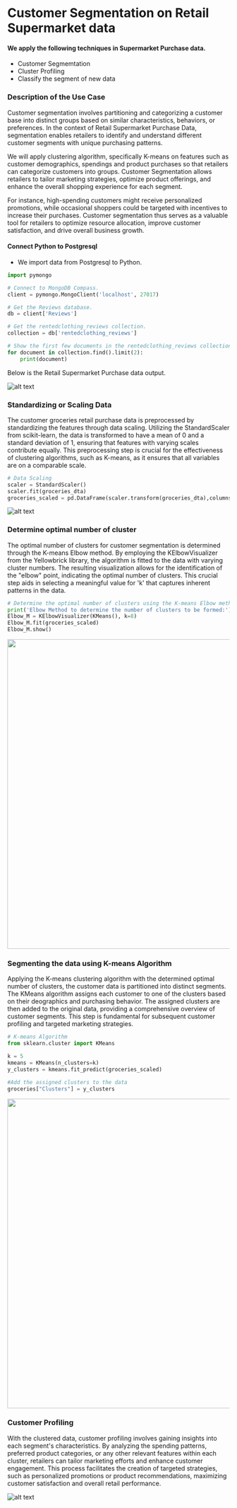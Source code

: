 # Customer Segmentation on Retail Supermarket data

#### We apply the following techniques in Supermarket Purchase data.
* Customer Segmemtation
* Cluster Profiling
* Classify the segment of new data

### Description of the Use Case
Customer segmentation involves partitioning and categorizing a customer base into distinct groups based on similar characteristics, behaviors, or preferences. In the context of Retail Supermarket Purchase Data, segmentation enables retailers to identify and understand different customer segments with unique purchasing patterns. 

We will apply clustering algorithm, specifically K-means on features such as customer demographics, spendings and product purchases so that retailers can categorize customers into groups. Customer Segmentation allows retailers to tailor marketing strategies, optimize product offerings, and enhance the overall shopping experience for each segment. 

For instance, high-spending customers might receive personalized promotions, while occasional shoppers could be targeted with incentives to increase their purchases. Customer segmentation thus serves as a valuable tool for retailers to optimize resource allocation, improve customer satisfaction, and drive overall business growth.




#### Connect Python to Postgresql
* We import data from Postgresql to Python.


~~~ python
import pymongo

# Connect to MongoDB Compass.
client = pymongo.MongoClient('localhost', 27017)

# Get the Reviews database.
db = client['Reviews']

# Get the rentedclothing_reviews collection.
collection = db['rentedclothing_reviews']

# Show the first few documents in the rentedclothing_reviews collection.
for document in collection.find().limit(2):
    print(document)
~~~

Below is the  Retail Supermarket Purchase data output.

![alt text](https://github.com/KarlRetumban/CS/blob/main/images/data.JPG)

### Standardizing or Scaling Data
The customer groceries retail purchase data is preprocessed by standardizing the features through data scaling. Utilizing the StandardScaler from scikit-learn, the data is transformed to have a mean of 0 and a standard deviation of 1, ensuring that features with varying scales contribute equally. This preprocessing step is crucial for the effectiveness of clustering algorithms, such as K-means, as it ensures that all variables are on a comparable scale.

~~~ python
# Data Scaling
scaler = StandardScaler()
scaler.fit(groceries_dta)
groceries_scaled = pd.DataFrame(scaler.transform(groceries_dta),columns= groceries_dta.columns )
~~~

![alt text](https://github.com/KarlRetumban/CS/blob/main/images/scaled.JPG)



### Determine optimal number of cluster
The optimal number of clusters for customer segmentation is determined through the K-means Elbow method. By employing the KElbowVisualizer from the Yellowbrick library, the algorithm is fitted to the data with varying cluster numbers. The resulting visualization allows for the identification of the "elbow" point, indicating the optimal number of clusters. This crucial step aids in selecting a meaningful value for 'k' that captures inherent patterns in the data.

~~~ python
# Determine the optimal number of clusters using the K-means Elbow method
print('Elbow Method to determine the number of clusters to be formed:')
Elbow_M = KElbowVisualizer(KMeans(), k=8)
Elbow_M.fit(groceries_scaled)
Elbow_M.show()
~~~

<p align="center">
    <img src="https://github.com/KarlRetumban/CS/blob/main/images/elbow.JPG" style="width: 700px; height: auto;">
</p>



### Segmenting the data using K-means Algorithm
Applying the K-means clustering algorithm with the determined optimal number of clusters, the customer data is partitioned into distinct segments. The KMeans algorithm assigns each customer to one of the clusters based on their deographics and purchasing behavior. The assigned clusters are then added to the original data, providing a comprehensive overview of customer segments. This step is fundamental for subsequent customer profiling and targeted marketing strategies.

~~~ python
# K-means Algorithm
from sklearn.cluster import KMeans

k = 5
kmeans = KMeans(n_clusters=k)
y_clusters = kmeans.fit_predict(groceries_scaled)

#Add the assigned clusters to the data
groceries["Clusters"] = y_clusters
~~~


<p align="center">
    <img src="https://github.com/KarlRetumban/CS/blob/main/images/clusters.JPG" style="width: 700px; height: auto;">
</p>



### Customer Profiling
With the clustered data, customer profiling involves gaining insights into each segment's characteristics. By analyzing the spending patterns, preferred product categories, or any other relevant features within each cluster, retailers can tailor marketing efforts and enhance customer engagement. This process facilitates the creation of targeted strategies, such as personalized promotions or product recommendations, maximizing customer satisfaction and overall retail performance.


![alt text](https://github.com/KarlRetumban/CS/blob/main/images/clusters.PNG)

